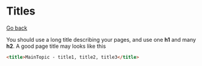 # Titles

[Go back](../index.md#security)

You should use a long title describing your pages,
and use one **h1** and many **h2**.
A good page title may looks like this

```html
<title>MainTopic - title1, title2, title3</title>
```